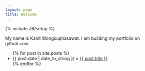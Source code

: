 ```yaml
---
layout: page
title: Welcome
---
```

{% include JB/setup %}

My name is Kanit Wongsuphasawat.  I am building my portfolio on github.com
    

<ul class="posts">
  {% for post in site.posts %}
    <li><span>{{ post.date | date_to_string }}</span> &raquo; <a href="{{ BASE_PATH }}{{ post.url }}">{{ post.title }}</a></li>
  {% endfor %}
</ul>


